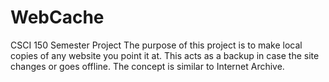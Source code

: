 # WebCache
CSCI 150 Semester Project 
The purpose of this project is to make local copies of any website you point it at. This acts as a backup in case the site changes or goes offline. The concept is similar to Internet Archive.
